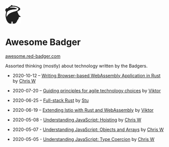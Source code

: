 <img src="./sally.svg" width="50"/>

# Awesome Badger

[awesome.red-badger.com][awesome-badger]

Assorted thinking (mostly) about technology written by the Badgers.

<!-- insert new posts at the top -->

- 2020-10-12 – [Writing Browser-based WebAssembly Application in Rust](./chriswhealy/RustWASM) by [Chris W][chrisw]

- 2020-07-20 – [Guiding principles for agile technology choices](./charypar/tech-principles) by [Viktor][viktor]

- 2020-06-25 – [Full-stack Rust](./stuartharris/full-stack-rust-1) by [Stu][stu]

- 2020-06-19 – [Extending Istio with Rust and WebAssembly](./charypar/proxy-wasm-1) by [Viktor][viktor]

- 2020-05-08 - [Understanding JavaScript: Hoisting](./chriswhealy/InsideJavaScript/03%20Hoisting) by [Chris W][chrisw]

- 2020-05-07 - [Understanding JavaScript: Objects and Arrays](./chriswhealy/InsideJavaScript/02%20Objects%20and%20Arrays) by [Chris W][chrisw]

- 2020-05-05 - [Understanding JavaScript: Type Coercion](./chriswhealy/InsideJavaScript/01%20Type%20Coercion) by [Chris W][chrisw]

[stu]: ./stuartharris/
[viktor]: ./charypar
[chrisw]: ./chriswhealy
[awesome-badger]: https://awesome.red-badger.com
